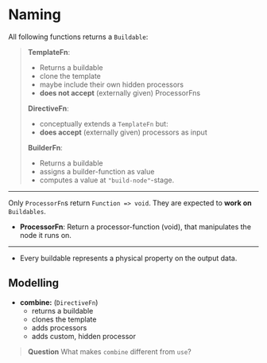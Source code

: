 # Naming

All following functions returns a `Buildable`:

> **TemplateFn**: 
> - Returns a buildable
> - clone the template
> - maybe include their own hidden processors
> - **does not accept** (externally given) ProcessorFns
>
> **DirectiveFn**: 
> - conceptually extends a `TemplateFn` but:
> - **does accept** (externally given) processors as input
>
> **BuilderFn**:
> - Returns a buildable
> - assigns a builder-function as value
> - computes a value at `"build-node"`-stage.

---

Only `ProcessorFn`s return `Function => void`. They are expected to **work on** `Buildables`.

- **ProcessorFn**: Return a processor-function (void), that manipulates the node it runs on.

---

- Every buildable represents a physical property on the output data.

## Modelling

- **combine:** (`DirectiveFn`)
  - returns a buildable
  - clones the template
  - adds processors
  - adds custom, hidden processor

> **Question** What makes `combine` different from `use`?
